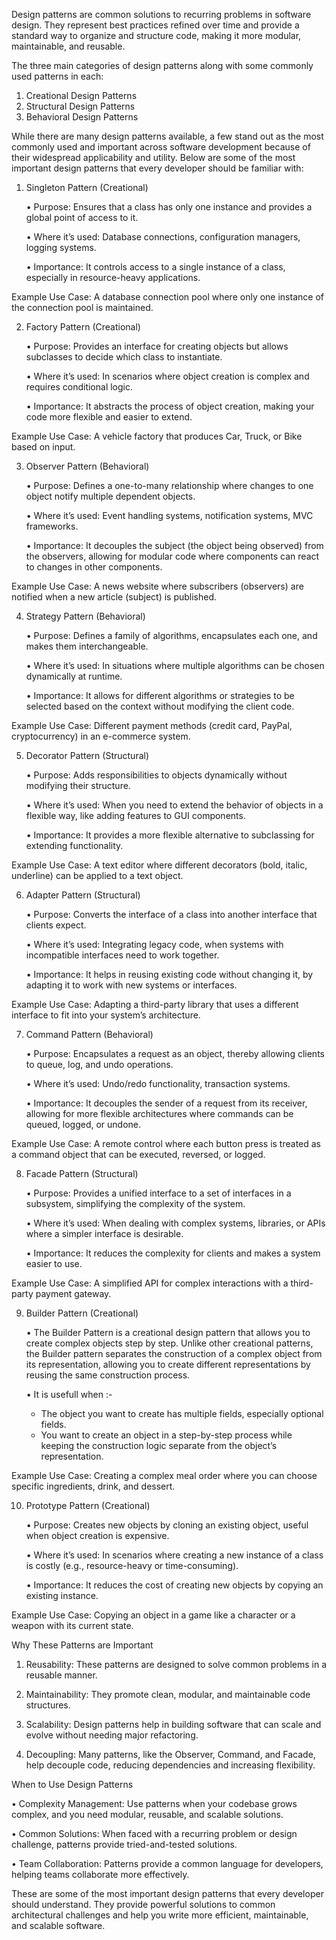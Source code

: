 Design patterns are common solutions to recurring problems in software design. They represent best practices refined over time and provide a standard way to organize and structure code, making it more modular, maintainable, and reusable.

The three main categories of design patterns along with some commonly used patterns in each:

1. Creational Design Patterns
2. Structural Design Patterns
3. Behavioral Design Patterns

While there are many design patterns available, a few stand out as the most commonly used and important across software development because of their widespread applicability and utility. Below are some of the most important design patterns that every developer should be familiar with:

1. Singleton Pattern (Creational)

   • Purpose: Ensures that a class has only one instance and provides a global point of access to it.

   • Where it’s used: Database connections, configuration managers, logging systems.

   • Importance: It controls access to a single instance of a class, especially in resource-heavy applications.

Example Use Case: A database connection pool where only one instance of the connection pool is maintained.

2. Factory Pattern (Creational)

   • Purpose: Provides an interface for creating objects but allows subclasses to decide which class to instantiate.

   • Where it’s used: In scenarios where object creation is complex and requires conditional logic.

   • Importance: It abstracts the process of object creation, making your code more flexible and easier to extend.

Example Use Case: A vehicle factory that produces Car, Truck, or Bike based on input.

3. Observer Pattern (Behavioral)

   • Purpose: Defines a one-to-many relationship where changes to one object notify multiple dependent objects.

   • Where it’s used: Event handling systems, notification systems, MVC frameworks.

   • Importance: It decouples the subject (the object being observed) from the observers, allowing for modular code where components can react to changes in other components.

Example Use Case: A news website where subscribers (observers) are notified when a new article (subject) is published.

4. Strategy Pattern (Behavioral)

   • Purpose: Defines a family of algorithms, encapsulates each one, and makes them interchangeable.

   • Where it’s used: In situations where multiple algorithms can be chosen dynamically at runtime.

   • Importance: It allows for different algorithms or strategies to be selected based on the context without modifying the client code.

Example Use Case: Different payment methods (credit card, PayPal, cryptocurrency) in an e-commerce system.

5. Decorator Pattern (Structural)

   • Purpose: Adds responsibilities to objects dynamically without modifying their structure.

   • Where it’s used: When you need to extend the behavior of objects in a flexible way, like adding features to GUI components.

   • Importance: It provides a more flexible alternative to subclassing for extending functionality.

Example Use Case: A text editor where different decorators (bold, italic, underline) can be applied to a text object.

6. Adapter Pattern (Structural)

   • Purpose: Converts the interface of a class into another interface that clients expect.

   • Where it’s used: Integrating legacy code, when systems with incompatible interfaces need to work together.

   • Importance: It helps in reusing existing code without changing it, by adapting it to work with new systems or interfaces.

Example Use Case: Adapting a third-party library that uses a different interface to fit into your system’s architecture.

7. Command Pattern (Behavioral)

   • Purpose: Encapsulates a request as an object, thereby allowing clients to queue, log, and undo operations.

   • Where it’s used: Undo/redo functionality, transaction systems.

   • Importance: It decouples the sender of a request from its receiver, allowing for more flexible architectures where commands can be queued, logged, or undone.

Example Use Case: A remote control where each button press is treated as a command object that can be executed, reversed, or logged.

8. Facade Pattern (Structural)

   • Purpose: Provides a unified interface to a set of interfaces in a subsystem, simplifying the complexity of the system.
   
   • Where it’s used: When dealing with complex systems, libraries, or APIs where a simpler interface is desirable.

   • Importance: It reduces the complexity for clients and makes a system easier to use.

Example Use Case: A simplified API for complex interactions with a third-party payment gateway.

9. Builder Pattern (Creational)

   • The Builder Pattern is a creational design pattern that allows you to create complex objects step by step. Unlike other creational patterns, the Builder pattern separates the construction of a complex object from its representation, allowing you to create different representations by reusing the same construction process.
   
   • It is usefull when :-
      - The object you want to create has multiple fields, especially optional fields.
      - You want to create an object in a step-by-step process while keeping the construction logic separate from the object’s representation.

Example Use Case: Creating a complex meal order where you can choose specific ingredients, drink, and dessert.

10. Prototype Pattern (Creational)

	•	Purpose: Creates new objects by cloning an existing object, useful when object creation is expensive.

	•	Where it’s used: In scenarios where creating a new instance of a class is costly (e.g., resource-heavy or time-consuming).

	•	Importance: It reduces the cost of creating new objects by copying an existing instance.

Example Use Case: Copying an object in a game like a character or a weapon with its current state.

Why These Patterns are Important

   1.	Reusability: These patterns are designed to solve common problems in a reusable manner.

   2.	Maintainability: They promote clean, modular, and maintainable code structures.

   3.	Scalability: Design patterns help in building software that can scale and evolve without needing major refactoring.
 
   4.	Decoupling: Many patterns, like the Observer, Command, and Facade, help decouple code, reducing dependencies and increasing flexibility.

When to Use Design Patterns

   •	Complexity Management: Use patterns when your codebase grows complex, and you need modular, reusable, and scalable solutions.
	
   •	Common Solutions: When faced with a recurring problem or design challenge, patterns provide tried-and-tested solutions.
	
   •	Team Collaboration: Patterns provide a common language for developers, helping teams collaborate more effectively.

These are some of the most important design patterns that every developer should understand. They provide powerful solutions to common architectural challenges and help you write more efficient, maintainable, and scalable software.
